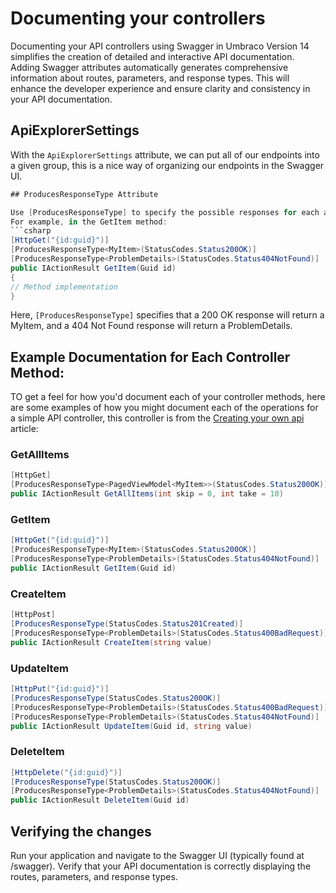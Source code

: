﻿# Documenting your controllers
Documenting your API controllers using Swagger in Umbraco Version 14 simplifies the creation of detailed and interactive API documentation. Adding Swagger attributes automatically generates comprehensive information about routes, parameters, and response types. This will enhance the developer experience and ensure clarity and consistency in your API documentation.


## ApiExplorerSettings
With the `ApiExplorerSettings` attribute, we can put all of our endpoints into a given group, this is a nice way of organizing our endpoints in the Swagger UI.

```csharp
## ProducesResponseType Attribute

Use [ProducesResponseType] to specify the possible responses for each action method. This helps Swagger generate accurate documentation for your API.
For example, in the GetItem method:
```csharp
[HttpGet("{id:guid}")]
[ProducesResponseType<MyItem>(StatusCodes.Status200OK)]
[ProducesResponseType<ProblemDetails>(StatusCodes.Status404NotFound)]
public IActionResult GetItem(Guid id)
{
// Method implementation
}
```

Here, `[ProducesResponseType]` specifies that a 200 OK response will return a MyItem, and a 404 Not Found response will return a ProblemDetails.

## Example Documentation for Each Controller Method:
TO get a feel for how you'd document each of your controller methods, here are some examples of how you might document each of the operations for a simple API controller, this controller is from the [Creating your own api](./create-your-own-api.md) article:
### GetAllItems
```csharp
[HttpGet]
[ProducesResponseType<PagedViewModel<MyItem>>(StatusCodes.Status200OK)]
public IActionResult GetAllItems(int skip = 0, int take = 10)
```
### GetItem

```csharp
[HttpGet("{id:guid}")]
[ProducesResponseType<MyItem>(StatusCodes.Status200OK)]
[ProducesResponseType<ProblemDetails>(StatusCodes.Status404NotFound)]
public IActionResult GetItem(Guid id)
```
### CreateItem

```csharp
[HttpPost]
[ProducesResponseType(StatusCodes.Status201Created)]
[ProducesResponseType<ProblemDetails>(StatusCodes.Status400BadRequest)]
public IActionResult CreateItem(string value)
```
### UpdateItem

```csharp
[HttpPut("{id:guid}")]
[ProducesResponseType(StatusCodes.Status200OK)]
[ProducesResponseType<ProblemDetails>(StatusCodes.Status400BadRequest)]
[ProducesResponseType<ProblemDetails>(StatusCodes.Status404NotFound)]
public IActionResult UpdateItem(Guid id, string value)
```
### DeleteItem

```csharp
[HttpDelete("{id:guid}")]
[ProducesResponseType(StatusCodes.Status200OK)]
[ProducesResponseType<ProblemDetails>(StatusCodes.Status404NotFound)]
public IActionResult DeleteItem(Guid id)
```
## Verifying the changes
Run your application and navigate to the Swagger UI (typically found at /swagger).
Verify that your API documentation is correctly displaying the routes, parameters, and response types.

